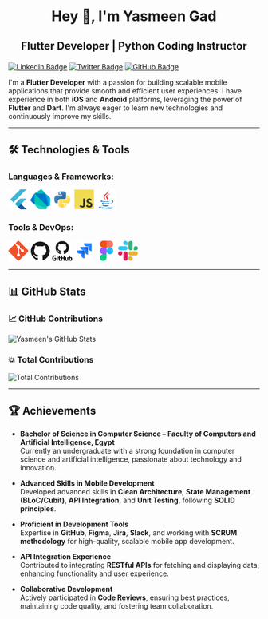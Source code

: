 # <p align="center">Hey 👋, I'm Yasmeen Gad</p>

## <p align="center">Flutter Developer | Python Coding Instructor</p>

[![LinkedIn Badge](https://img.shields.io/badge/LinkedIn-Yasmeen%20Gad-blue?style=flat&logo=linkedin&logoColor=white)](https://www.linkedin.com/in/yasmeen-gad/)
[![Twitter Badge](https://img.shields.io/badge/Twitter-Yasmeen%20Gad-blue?style=flat&logo=twitter&logoColor=white)](https://twitter.com/YasmeenGad)
[![GitHub Badge](https://img.shields.io/badge/GitHub-Yasmeen%20Gad-black?style=flat&logo=github&logoColor=white)](https://github.com/YasmeenGad)

I'm a **Flutter Developer** with a passion for building scalable mobile applications that provide smooth and efficient user experiences. I have experience in both **iOS** and **Android** platforms, leveraging the power of **Flutter** and **Dart**. I'm always eager to learn new technologies and continuously improve my skills.

---

## 🛠️ Technologies & Tools

### Languages & Frameworks:
<p align="start">
  <img src="https://raw.githubusercontent.com/devicons/devicon/master/icons/flutter/flutter-original.svg" alt="Flutter" width="40" height="40" />
  <img src="https://raw.githubusercontent.com/devicons/devicon/master/icons/dart/dart-original.svg" alt="Dart" width="40" height="40" />
  <img src="https://raw.githubusercontent.com/devicons/devicon/master/icons/python/python-original.svg" alt="Python" width="40" height="40" />
  <img src="https://raw.githubusercontent.com/devicons/devicon/master/icons/javascript/javascript-original.svg" alt="JavaScript" width="40" height="40" />
  <img src="https://raw.githubusercontent.com/devicons/devicon/master/icons/java/java-original.svg" alt="Java" width="40" height="40" />
</p>

### Tools & DevOps:
<p align="start">
  <img src="https://raw.githubusercontent.com/devicons/devicon/master/icons/git/git-original.svg" alt="Git" width="40" height="40" />
  <img src="https://raw.githubusercontent.com/devicons/devicon/master/icons/github/github-original.svg" alt="GitHub" width="40" height="40" />
  <img src="https://raw.githubusercontent.com/devicons/devicon/master/icons/github/github-original-wordmark.svg" alt="GitHub Actions" width="40" height="40" />
  <img src="https://raw.githubusercontent.com/devicons/devicon/master/icons/jira/jira-original.svg" alt="Jira" width="40" height="40" />
  <img src="https://raw.githubusercontent.com/devicons/devicon/master/icons/figma/figma-original.svg" alt="Figma" width="40" height="40" />
  <img src="https://raw.githubusercontent.com/devicons/devicon/master/icons/slack/slack-original.svg" alt="Slack" width="40" height="40" />
</p>

---

## 📊 GitHub Stats

### 📈 GitHub Contributions
![Yasmeen's GitHub Stats](https://github-readme-stats.vercel.app/api?username=YasmeenGad&show_icons=true&count_private=true&theme=radical)

### 💥 Total Contributions
![Total Contributions](https://github-readme-streak-stats.herokuapp.com/?user=YasmeenGad&theme=radical)

---

## 🏆 Achievements

- **Bachelor of Science in Computer Science – Faculty of Computers and Artificial Intelligence, Egypt**  
  Currently an undergraduate with a strong foundation in computer science and artificial intelligence, passionate about technology and innovation.

- **Advanced Skills in Mobile Development**  
  Developed advanced skills in **Clean Architecture**, **State Management (BLoC/Cubit)**, **API Integration**, and **Unit Testing**, following **SOLID principles**.

- **Proficient in Development Tools**  
  Expertise in **GitHub**, **Figma**, **Jira**, **Slack**, and working with **SCRUM methodology** for high-quality, scalable mobile app development.

- **API Integration Experience**  
  Contributed to integrating **RESTful APIs** for fetching and displaying data, enhancing functionality and user experience.

- **Collaborative Development**  
  Actively participated in **Code Reviews**, ensuring best practices, maintaining code quality, and fostering team collaboration.

